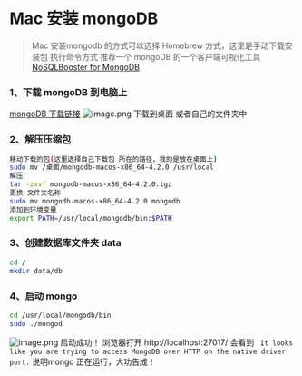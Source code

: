 # Mac 安装 mongoDB

> Mac 安装mongodb 的方式可以选择 Homebrew 方式，这里是手动下载安装包 执行命令方式 
> 推荐一个 mongoDB 的一个客户端可视化工具 [NoSQLBooster for MongoDB](https://nosqlbooster.com/downloads)

### 1、下载 mongoDB 到电脑上
[mongoDB 下载链接](https://www.mongodb.com/download-center/community)
![image.png](https://i.loli.net/2019/09/22/HUgYERcWLpDBF9N.png)
下载到桌面 或者自己的文件夹中

### 2、解压压缩包
```sh
移动下载的包(这里选择自己下载包 所在的路径，我的是放在桌面上)
sudo mv /桌面/mongodb-macos-x86_64-4.2.0 /usr/local
解压
tar -zxvf mongodb-macos-x86_64-4.2.0.tgz
更换 文件夹名称
sudo mv mongodb-macos-x86_64-4.2.0 mongodb
添加到环境变量
export PATH=/usr/local/mongodb/bin:$PATH
```
### 3、创建数据库文件夹 data
```sh
cd /
mkdir data/db
```
### 4、启动 mongo
```sh
cd /usr/local/mongodb/bin
sudo ./mongod
```
![image.png](https://i.loli.net/2019/09/22/3Gdyur6Sc8CHNoB.png)
启动成功！
浏览器打开 http://localhost:27017/ 会看到 ` It looks like you are trying to access MongoDB over HTTP on the native driver port.` 说明mongo 正在运行，大功告成！
